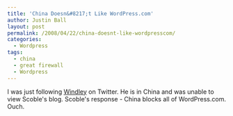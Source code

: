 ```yaml
---
title: 'China Doesn&#8217;t Like WordPress.com'
author: Justin Ball
layout: post
permalink: /2008/04/22/china-doesnt-like-wordpresscom/
categories:
  - Wordpress
tags:
  - china
  - great firewall
  - Wordpress
---
```


I was just following [Windley][1] on Twitter. He is in China and was unable to view Scoble's blog. Scoble's response - China blocks all of WordPress.com. Ouch.

 [1]: http://www.windley.com/
